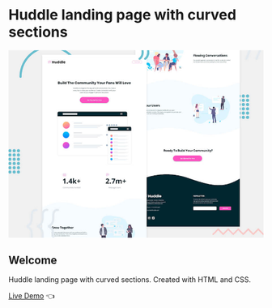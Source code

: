 # Huddle landing page with curved sections

![Design preview for Huddle landing page with curved sections](./design/desktop-preview.jpg)

## Welcome 

Huddle landing page with curved sections. Created with HTML and CSS.

[Live Demo](https://dmitriy24s.github.io/huddle-landing-page-with-curved-sections/) 👈
